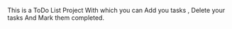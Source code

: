 This is a ToDo List Project With which you can Add you tasks , Delete your tasks And Mark them completed.
